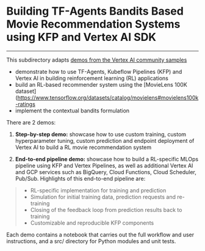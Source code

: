# Building TF-Agents Bandits Based Movie Recommendation Systems using KFP and Vertex AI SDK
---

This subdirectory adapts [demos from the Vertex AI community samples](https://github.com/GoogleCloudPlatform/vertex-ai-samples/tree/main/community-content/tf_agents_bandits_movie_recommendation_with_kfp_and_vertex_sdk) 

* demonstrate how to use TF-Agents, Kubeflow Pipelines (KFP) and Vertex AI in building reinforcement learning (RL) applications
* build an RL-based recommender system using the [MovieLens 100K dataset](https://www.tensorflow.org/datasets/catalog/movielens#movielens100k-ratings
* implement the contextual bandits formulation

There are 2 demos:

1. **Step-by-step demo:** showcase how to use custom training, custom hyperparameter tuning, custom prediction and endpoint deployment of Vertex AI to build a RL movie recommendation system

2. **End-to-end pipeline demo:** showcase how to build a RL-specific MLOps pipeline using KFP and Vertex Pipelines, as well as additional Vertex AI and GCP services such as BigQuery, Cloud Functions, Cloud Scheduler, Pub/Sub. Highlights of this end-to-end pipeline are:

> * RL-specific implementation for training and prediction
> * Simulation for initial training data, prediction requests and re-training
> * Closing of the feedback loop from prediction results back to training
> * Customizable and reproducible KFP components

Each demo contains a notebook that carries out the full workflow and user instructions, and a src/ directory for Python modules and unit tests.